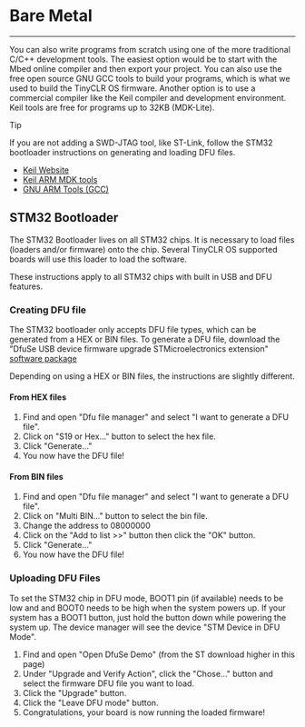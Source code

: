 # Bare Metal
---
You can also write programs from scratch using one of the more traditional C/C++ development tools. The easiest option would be to start with the Mbed online compiler and then export your project. You can also use the free open source GNU GCC tools to build your programs, which is what we used to build the TinyCLR OS firmware. Another option is to use a commercial compiler like the Keil compiler and development environment. Keil tools are free for programs up to 32KB (MDK-Lite).

> [!Tip]
> If you are not adding a SWD-JTAG tool, like ST-Link, follow the STM32 bootloader instructions on generating and loading DFU files. 

* [Keil Website](http://www.keil.com/)
* [Keil ARM MDK tools](http://www2.keil.com/mdk5)
* [GNU ARM Tools (GCC)](https://developer.arm.com/open-source/gnu-toolchain/gnu-rm/downloads)

## STM32 Bootloader
The STM32 Bootloader lives on all STM32 chips. It is necessary to load files (loaders and/or firmware) onto the chip. Several TinyCLR OS supported boards will use this loader to load the software.

These instructions apply to all STM32 chips with built in USB and DFU features.

### Creating DFU file
The STM32 bootloader only accepts DFU file types, which can be generated from a HEX or BIN files. To generate a DFU file, download the "DfuSe USB device firmware upgrade STMicroelectronics extension" [software package](http://www.st.com/en/development-tools/stsw-stm32080.html)

Depending on using a HEX or BIN files, the instructions are slightly different.

#### From HEX files
1. Find and open "Dfu file manager" and select "I want to generate a DFU file".
2. Click on "S19 or Hex..." button to select the hex file.
3. Click "Generate..."
4. You now have the DFU file!

#### From BIN files
1. Find and open "Dfu file manager" and select "I want to generate a DFU file".
2. Click on "Multi BIN..." button to select the bin file.
3. Change the address to 08000000
4. Click on the "Add to list >>" button then click the "OK" button.
5. Click "Generate..."
6. You now have the DFU file!

### Uploading DFU Files
To set the STM32 chip in DFU mode, BOOT1 pin (if available) needs to be low and and BOOT0 needs to be high when the system powers up. If your system has a BOOT1 button, just hold the button down while powering the system up. The device manager will see the device "STM Device in DFU Mode".
1. Find and open "Open DfuSe Demo" (from the ST download higher in this page)
2. Under "Upgrade and Verify Action", click the "Chose..." button and select the firmware DFU file you want to load.
3. Click the "Upgrade" button.
4. Click the "Leave DFU mode" button.
5. Congratulations, your board is now running the loaded firmware!
